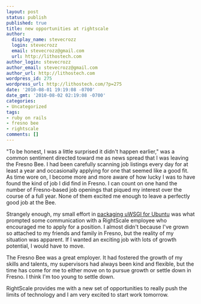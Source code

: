 ```yaml
---
layout: post
status: publish
published: true
title: new opportunities at rightscale
author:
  display_name: stevecrozz
  login: stevecrozz
  email: stevecrozz@gmail.com
  url: http://lithostech.com
author_login: stevecrozz
author_email: stevecrozz@gmail.com
author_url: http://lithostech.com
wordpress_id: 275
wordpress_url: http://lithostech.com/?p=275
date: '2010-08-01 19:19:08 -0700'
date_gmt: '2010-08-02 02:19:08 -0700'
categories:
- Uncategorized
tags:
- ruby on rails
- fresno bee
- rightscale
comments: []
---
```

"To be honest, I was a little surprised it didn't happen earlier," was a
common sentiment directed toward me as news spread that I was leaving
the Fresno Bee.  I had been carefully scanning job listings every day
for at least a year and occasionally applying for one that seemed like a
good fit. As time wore on, I become more and more aware of how lucky I
was to have found the kind of job I did find in Fresno. I can count on
one hand the number of Fresno-based job openings that piqued my interest
over the course of a full year. None of them excited me enough to leave
a perfectly good job at the Bee.

Strangely enough, my small effort in [packaging uWSGI for Ubuntu](http://lithostech.com/2010/04/serving-up-python-with-the-quickness/)
was what prompted some communication with a RightScale employee who
encouraged me to apply for a position. I almost didn't because I've
grown so attached to my friends and family in Fresno, but the reality of
my situation was apparent. If I wanted an exciting job with lots of
growth potential, I would have to move.

The Fresno Bee was a great employer. It had fostered the growth of my
skills and talents, my supervisors had always been kind and flexible,
but the time has come for me to either move on to pursue growth or
settle down in Fresno. I think I'm too young to settle down.

RightScale provides me with a new set of opportunities to really push
the limits of technology and I am very excited to start work tomorrow.
